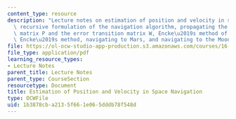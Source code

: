 ```yaml
---
content_type: resource
description: "Lecture notes on estimation of position and velocity in space navigation,\
  \ recursive formulation of the navigation algorithm, propagating the covariance\
  \ matrix P and the error transition matrix W, Encke\u2019s method of orbital integration,\
  \ Encke\u2019s method, navigating to Mars, and navigating to the Moon."
file: https://ol-ocw-studio-app-production.s3.amazonaws.com/courses/16-346-astrodynamics-fall-2008/1b3878cba2135f661e065dddb78f548d_lec_23.pdf
file_type: application/pdf
learning_resource_types:
- Lecture Notes
parent_title: Lecture Notes
parent_type: CourseSection
resourcetype: Document
title: Estimation of Position and Velocity in Space Navigation
type: OCWFile
uid: 1b3878cb-a213-5f66-1e06-5dddb78f548d
---
```

